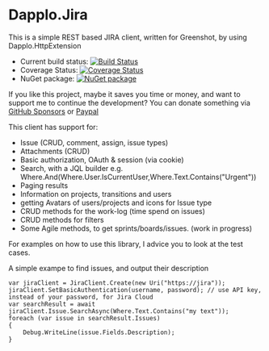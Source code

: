 # Dapplo.Jira
This is a simple REST based JIRA client, written for Greenshot, by using Dapplo.HttpExtension

- Current build status: [![Build Status](https://dev.azure.com/Dapplo/Dapplo%20framework/_apis/build/status/dapplo.Dapplo.Jira?branchName=master)](https://dev.azure.com/Dapplo/Dapplo%20framework/_build/latest?definitionId=12&branchName=master)
- Coverage Status: [![Coverage Status](https://coveralls.io/repos/github/dapplo/Dapplo.Jira/badge.svg?branch=master)](https://coveralls.io/github/dapplo/Dapplo.Jira?branch=master)
- NuGet package: [![NuGet package](https://badge.fury.io/nu/Dapplo.Jira.svg)](https://badge.fury.io/nu/Dapplo.Jira)

If you like this project, maybe it saves you time or money, and want to support me to continue the development?
You can donate something via [GitHub Sponsors](https://github.com/sponsors/Lakritzator) or [Paypal](https://www.paypal.me/dapplo)

This client has support for:

* Issue (CRUD, comment, assign, issue types)
* Attachments (CRUD)
* Basic authorization, OAuth & session (via cookie)
* Search, with a JQL builder e.g. Where.And(Where.User.IsCurrentUser,Where.Text.Contains("Urgent"))
* Paging results
* Information on projects, transitions and users
* getting Avatars of users/projects and icons for Issue type 
* CRUD methods for the work-log (time spend on issues)
* CRUD methods for filters
* Some Agile methods, to get sprints/boards/issues. (work in progress)

For examples on how to use this library, I advice you to look at the test cases.

A simple exampe to find issues, and output their description
```
var jiraClient = JiraClient.Create(new Uri("https://jira"));
jiraClient.SetBasicAuthentication(username, password); // use API key, instead of your password, for Jira Cloud
var searchResult = await jiraClient.Issue.SearchAsync(Where.Text.Contains("my text"));
foreach (var issue in searchResult.Issues)
{
	Debug.WriteLine(issue.Fields.Description);
}
```

